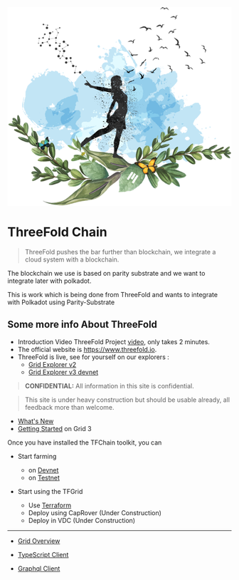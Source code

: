 ![](img/freedom_.png)

# ThreeFold Chain

> ThreeFold pushes the bar further than blockchain, we integrate a cloud system with a blockchain.

The blockchain we use is based on parity substrate and we want to integrate later with polkadot.

This is work which is being done from ThreeFold and wants to integrate with Polkadot using Parity-Substrate

## Some more info About ThreeFold

- Introduction Video ThreeFold Project [video](https://vimeo.com/438190961), only takes 2 minutes. 
- The official website is https://www.threefold.io.
- ThreeFold is live, see for yourself on our explorers : 
  - [Grid Explorer v2](https://explorer.grid.tf/)
  - [Grid Explorer v3 devnet](https://explorer.tfchain.dev.threefold.io/)

> **CONFIDENTIAL:** All information in this site is confidential.

> This site is under heavy construction but should be usable already, all feedback more than welcome. <BR>

- [What's New](grid3_new)
- [Getting Started](grid3_get_started) on Grid 3

Once you have installed the TFChain toolkit, you can 

- Start farming
  - on [Devnet](create_farm_devnet)
  - on [Testnet](create_farm_testnet)

- Start using the TFGrid
  - Use [Terraform](grid3_terraform_home)
  - Deploy using CapRover (Under Construction)
  - Deploy in VDC (Under Construction)

---

- [Grid Overview](grid3_readme)

- [TypeScript Client](client_typescript)
- [Graphql Client](graphql)
